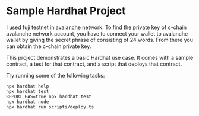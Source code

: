 # Sample Hardhat Project

I used fuji testnet in avalanche network.
To find the private key of c-chain avalanche network account, you have to connect your wallet to avalanche wallet by giving the secret phrase of consisting of 24 words. From there you can obtain the c-chain private key.


This project demonstrates a basic Hardhat use case. It comes with a sample contract, a test for that contract, and a script that deploys that contract.

Try running some of the following tasks:

```shell
npx hardhat help
npx hardhat test
REPORT_GAS=true npx hardhat test
npx hardhat node
npx hardhat run scripts/deploy.ts
```
